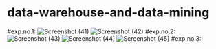 # data-warehouse-and-data-mining
#exp.no.1:
![Screenshot (41)](https://user-images.githubusercontent.com/113407411/217812443-785e03bd-6df4-4534-942b-feffedf7c827.png)
![Screenshot (42)](https://user-images.githubusercontent.com/113407411/217812467-bc3e1a80-c952-4697-8815-211fe134cf1b.png)
#exp.no.2:
![Screenshot (43)](https://user-images.githubusercontent.com/113407411/217817818-842eb719-12d9-4e11-8f46-2f6eaffa4731.png)
![Screenshot (44)](https://user-images.githubusercontent.com/113407411/217817846-81a8028a-ade2-49a0-9bee-a9c4775a6ade.png)
![Screenshot (45)](https://user-images.githubusercontent.com/113407411/217817875-b2f42cbb-741d-499f-91b0-26713aa94285.png)
#exp.no.3:
